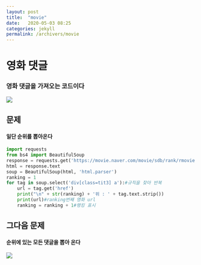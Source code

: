 ```yaml
---
layout: post
title:  "movie"
date:   2020-05-03 08:25
categories: jekyll
permalink: /archivers/movie
---
```


# 영화 댓글

### 영화 댓글을 가져오는 코드이다

![](https://gnaud221.github.io/image/movie-2.png)

## **문제**
#### 일단 순위를 뽑아온다

~~~python
import requests
from bs4 import BeautifulSoup
response = requests.get('https://movie.naver.com/movie/sdb/rank/rmovie.nhn')#영화 메인 접속
html = response.text
soup = BeautifulSoup(html, 'html.parser')
ranking = 1
for tag in soup.select('div[class=tit3] a'):#규칙을 찾아 반복
    url = tag.get('href')
    print("\n" + str(ranking) + '위 : ' + tag.text.strip())
    print(url)#ranking번째 영화 url
    ranking = ranking + 1#랭킹 표시
~~~    
    
## **그다음 문제**
#### 순위에 있는 모든 댓글을 뽑아 온다
![](https://gnaud221.github.io/image/movie-1.png)






















